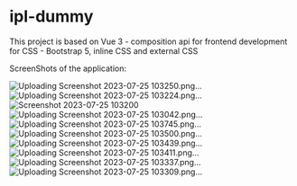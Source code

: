 # ipl-dummy
 
 This project is based on Vue 3 - composition api for frontend development
 for CSS - Bootstrap 5, inline CSS and external CSS

 ScreenShots of the application:

 
![Uploading Screenshot 2023-07-25 103250.png…]()
![Uploading Screenshot 2023-07-25 103224.png…]()
![Screenshot 2023-07-25 103200](https://github.com/akmandaviya/vue_js_ipl-demo_2023/assets/98590771/797acbb8-d9f9-4bb6-b7ac-24351124fd54)
![Uploading Screenshot 2023-07-25 103042.png…]()
![Uploading Screenshot 2023-07-25 103745.png…]()
![Uploading Screenshot 2023-07-25 103500.png…]()
![Uploading Screenshot 2023-07-25 103439.png…]()
![Uploading Screenshot 2023-07-25 103411.png…]()
![Uploading Screenshot 2023-07-25 103337.png…]()
![Uploading Screenshot 2023-07-25 103309.png…]()

